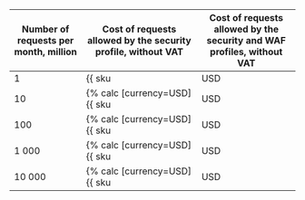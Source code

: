 | Number of requests per month, million | Cost of requests allowed by the security profile, without VAT | Cost of requests allowed by the security and WAF profiles, without VAT |
| --- | --- | --- |
| 1 | {{ sku|USD|sws.requests.v1|pricingRate.0.01|string }} | {% calc [currency=USD] {{ sku|USD|sws.requests.v1|pricingRate.0.01|number }} + {{ sku|USD|sws.waf.requests.v1|pricingRate.0.01|number }} %} |
| 10 | {% calc [currency=USD] {{ sku|USD|sws.requests.v1|pricingRate.0.01|number }} + {{ sku|USD|sws.requests.v1|pricingRate.1|number }} × 9 %} | {% calc [currency=USD] ({{ sku|USD|sws.requests.v1|pricingRate.0.01|number }} + {{ sku|USD|sws.requests.v1|pricingRate.1|number }} × 9) + ({{ sku|USD|sws.waf.requests.v1|pricingRate.0.01|number }} + {{ sku|USD|sws.waf.requests.v1|pricingRate.1|number }} × 9) %} |
| 100 | {% calc [currency=USD] {{ sku|USD|sws.requests.v1|pricingRate.0.01|number }} + {{ sku|USD|sws.requests.v1|pricingRate.1|number }} × 9 + {{ sku|USD|sws.requests.v1|pricingRate.10|number }} × 90 %} | {% calc [currency=USD] ({{ sku|USD|sws.requests.v1|pricingRate.0.01|number }} + {{ sku|USD|sws.requests.v1|pricingRate.1|number }} × 9 + {{ sku|USD|sws.requests.v1|pricingRate.10|number }} × 90) + ({{ sku|USD|sws.waf.requests.v1|pricingRate.0.01|number }} + {{ sku|USD|sws.waf.requests.v1|pricingRate.1|number }} × 9 + {{ sku|USD|sws.waf.requests.v1|pricingRate.10|number }} × 90) %} |
| 1 000 | {% calc [currency=USD] {{ sku|USD|sws.requests.v1|pricingRate.0.01|number }} + {{ sku|USD|sws.requests.v1|pricingRate.1|number }} × 9 + {{ sku|USD|sws.requests.v1|pricingRate.10|number }} × 90 + {{ sku|USD|sws.requests.v1|pricingRate.100|number }} × 900 %} | {% calc [currency=USD] ({{ sku|USD|sws.requests.v1|pricingRate.0.01|number }} + {{ sku|USD|sws.requests.v1|pricingRate.1|number }} × 9 + {{ sku|USD|sws.requests.v1|pricingRate.10|number }} × 90 + {{ sku|USD|sws.requests.v1|pricingRate.100|number }} × 900) + ({{ sku|USD|sws.waf.requests.v1|pricingRate.0.01|number }} + {{ sku|USD|sws.waf.requests.v1|pricingRate.1|number }} × 9 + {{ sku|USD|sws.waf.requests.v1|pricingRate.10|number }} × 90 + {{ sku|USD|sws.waf.requests.v1|pricingRate.100|number }} × 900) %} |
| 10 000 | {% calc [currency=USD] {{ sku|USD|sws.requests.v1|pricingRate.0.01|number }} + {{ sku|USD|sws.requests.v1|pricingRate.1|number }} × 9 + {{ sku|USD|sws.requests.v1|pricingRate.10|number }} × 90 + {{ sku|USD|sws.requests.v1|pricingRate.100|number }} × 900 + {{ sku|USD|sws.requests.v1|pricingRate.1000|number }} × 9000 %} | {% calc [currency=USD] ({{ sku|USD|sws.requests.v1|pricingRate.0.01|number }} + {{ sku|USD|sws.requests.v1|pricingRate.1|number }} × 9 + {{ sku|USD|sws.requests.v1|pricingRate.10|number }} × 90 + {{ sku|USD|sws.requests.v1|pricingRate.100|number }} × 900 + {{ sku|USD|sws.requests.v1|pricingRate.1000|number }} × 9000) + ({{ sku|USD|sws.waf.requests.v1|pricingRate.0.01|number }} + {{ sku|USD|sws.waf.requests.v1|pricingRate.1|number }} × 9 + {{ sku|USD|sws.waf.requests.v1|pricingRate.10|number }} × 90 + {{ sku|USD|sws.waf.requests.v1|pricingRate.100|number }} × 900 + {{ sku|USD|sws.waf.requests.v1|pricingRate.1000|number }} × 9000) %} |
